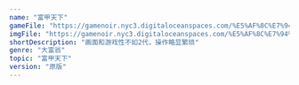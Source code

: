 ```yaml
---
name: "富甲天下"
gameFile: "https://gamenoir.nyc3.digitaloceanspaces.com/%E5%AF%8C%E7%94%B2%E5%A4%A9%E4%B8%8B/mk1.zip"
imgFile: "https://gamenoir.nyc3.digitaloceanspaces.com/%E5%AF%8C%E7%94%B2%E5%A4%A9%E4%B8%8B/original.jpg"
shortDescription: "画面和游戏性不如2代，操作略显繁琐"
genre: "大富翁"
topic: "富甲天下"
version: "原版"
---
```

